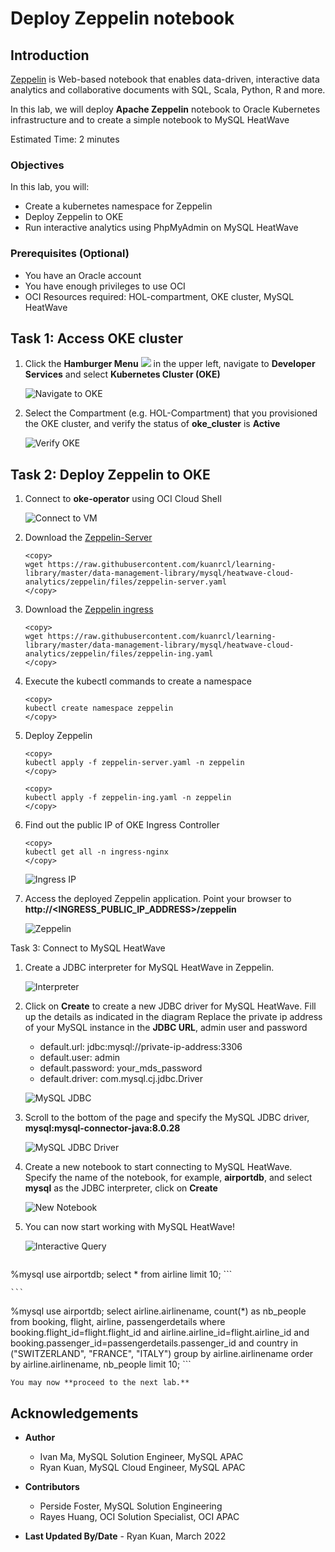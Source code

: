 # Deploy Zeppelin notebook

## Introduction

<a href="https://zeppelin.apache.org/" target="\_blank">Zeppelin</a> is Web-based notebook that enables data-driven, interactive data analytics and collaborative documents with SQL, Scala, Python, R and more.

In this lab, we will deploy **Apache Zeppelin** notebook to Oracle Kubernetes infrastructure and to create a simple notebook to MySQL HeatWave

Estimated Time: 2 minutes

### Objectives

In this lab, you will:

* Create a kubernetes namespace for Zeppelin
* Deploy Zeppelin to OKE
* Run interactive analytics using PhpMyAdmin on MySQL HeatWave

### Prerequisites (Optional)

* You have an Oracle account
* You have enough privileges to use OCI
* OCI Resources required: HOL-compartment, OKE cluster, MySQL HeatWave

## Task 1: Access OKE cluster

1. Click the **Hamburger Menu** ![](images/hamburger.png) in the upper left, navigate to **Developer Services** and select **Kubernetes Cluster (OKE)**

    ![Navigate to OKE](images/navigate-to-oke.png)

2. Select the Compartment (e.g. HOL-Compartment) that you provisioned the OKE cluster, and verify the status of **oke_cluster** is **Active**

    ![Verify OKE](images/click-cluster.png)

## Task 2: Deploy Zeppelin to OKE

1. Connect to **oke-operator** using OCI Cloud Shell

    ![Connect to VM](images/connect-to-vm.png)

2. Download the [Zeppelin-Server](files/zeppelin-server.yaml?download=1)

    ```
    <copy>
    wget https://raw.githubusercontent.com/kuanrcl/learning-library/master/data-management-library/mysql/heatwave-cloud-analytics/zeppelin/files/zeppelin-server.yaml
    </copy>
    ```

3. Download the [Zeppelin ingress](files/zeppelin-ing.yaml)
    ```
    <copy>
    wget https://raw.githubusercontent.com/kuanrcl/learning-library/master/data-management-library/mysql/heatwave-cloud-analytics/zeppelin/files/zeppelin-ing.yaml
    </copy>
    ```

4. Execute the kubectl commands to create a namespace

	```
    <copy>
    kubectl create namespace zeppelin
    </copy>
    ```

4. Deploy Zeppelin

    ```
    <copy>
    kubectl apply -f zeppelin-server.yaml -n zeppelin
    </copy>
    ```
    ```
    <copy>
    kubectl apply -f zeppelin-ing.yaml -n zeppelin
    </copy>
    ```

5. Find out the public IP of OKE Ingress Controller

    ```
    <copy>
    kubectl get all -n ingress-nginx
    </copy>
    ```
	![Ingress IP](images/ingress.png)

6. Access the deployed Zeppelin application. Point your browser to **http://&lt;INGRESS&#95;PUBLIC&#95;IP&#95;ADDRESS&gt;/zeppelin**

	![Zeppelin](images/zeppelin.png)

Task 3: Connect to MySQL HeatWave

1. Create a JDBC interpreter for MySQL HeatWave in Zeppelin.

	![Interpreter](images/interpreter.png)

2. Click on **Create** to create a new JDBC driver for MySQL HeatWave. Fill up the details as indicated in the diagram
    Replace the private ip address of your MySQL instance in the **JDBC URL**, admin user and password

    * default.url: jdbc:mysql://private-ip-address:3306
    * default.user: admin
    * default.password: your_mds_password
    * default.driver: com.mysql.cj.jdbc.Driver

   ![MySQL JDBC](images/mysql-jdbc.png)

3. Scroll to the bottom of the page and specify the MySQL JDBC driver, **mysql:mysql-connector-java:8.0.28**

	![MySQL JDBC Driver](images/mysql-jdbc-driver.png)

4. Create a new notebook to start connecting to MySQL HeatWave. Specify the name of the notebook, for example, **airportdb**, and select **mysql** as the JDBC interpreter, click on **Create**

	![New Notebook](images/new-notebook.png)

5. You can now start working with MySQL HeatWave!

	![Interactive Query](images/notebook-query.png)

    ```
<copy>
%mysql
use airportdb;
select * from airline limit 10;
</copy>
```

    ```
<copy>
%mysql
use airportdb;
select airline.airlinename, count(*) as nb_people from booking, flight, airline, passengerdetails
where booking.flight_id=flight.flight_id and
airline.airline_id=flight.airline_id and
booking.passenger_id=passengerdetails.passenger_id and
country in ("SWITZERLAND", "FRANCE", "ITALY")
group by
airline.airlinename
order by
airline.airlinename, nb_people
limit 10;
</copy>
```

    You may now **proceed to the next lab.**

## Acknowledgements

* **Author**
	* Ivan Ma, MySQL Solution Engineer, MySQL APAC
	* Ryan Kuan, MySQL Cloud Engineer, MySQL APAC
* **Contributors**
	* Perside Foster, MySQL Solution Engineering
	* Rayes Huang, OCI Solution Specialist, OCI APAC

* **Last Updated By/Date** - Ryan Kuan, March 2022